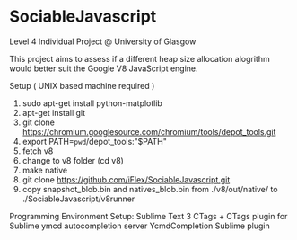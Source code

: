 # SociableJavascript
Level 4 Individual Project @ University of Glasgow

This project aims to assess if a different heap size allocation alogrithm
would better suit the Google V8 JavaScript engine.

Setup ( UNIX based machine required )

1. sudo apt-get install python-matplotlib
2. apt-get install git
3. git clone https://chromium.googlesource.com/chromium/tools/depot_tools.git
4. export PATH=`pwd`/depot_tools:"$PATH"
5. fetch v8
6. change to v8 folder (cd v8)
7. make native
8. git clone https://github.com/iFlex/SociableJavascript.git
9. copy snapshot_blob.bin and natives_blob.bin from ./v8/out/native/ to ./SociableJavascript/v8runner


Programming Environment Setup:
Sublime Text 3
CTags + CTags plugin for Sublime
ymcd autocompletion server
YcmdCompletion Sublime plugin
